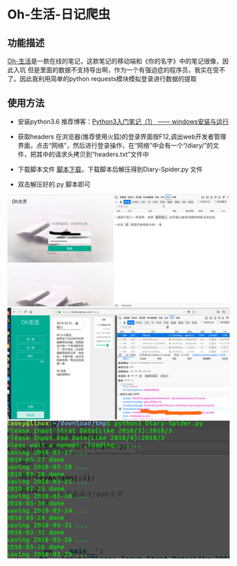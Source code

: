 # Oh-生活-日记爬虫

## 功能描述
[Oh-生活](https://ohshenghuo.com/)是一款在线的笔记，这款笔记的移动端和《你的名字》中的笔记很像，因此入坑
但是里面的数据不支持导出啊，作为一个有强迫症的程序员，我实在受不了。因此我利用简单的python requests模块模拟登录进行数据的提取

## 使用方法
- 安装python3.6
推荐博客：[Python3入门笔记（1） —— windows安装与运行](https://www.cnblogs.com/weven/p/7252917.html)

- 获取headers
在浏览器(推荐使用火狐)的登录界面按F12,调出web开发者管理界面，点击“网络”，然后进行登录操作，在“网络”中会有一个“/diary/”的文件，把其中的请求头拷贝到“headers.txt”文件中

- 下载脚本文件
[脚本下载](https://github.com/Taoey/MyScrapy/files/1866210/Diary-Spider.zip)，下载脚本后解压得到Diary-Spider.py 文件

- 双击解压好的.py 脚本即可

![登录界面](images/01.png)
![获取headers](images/02.png)
![运行截图](images/03.png)